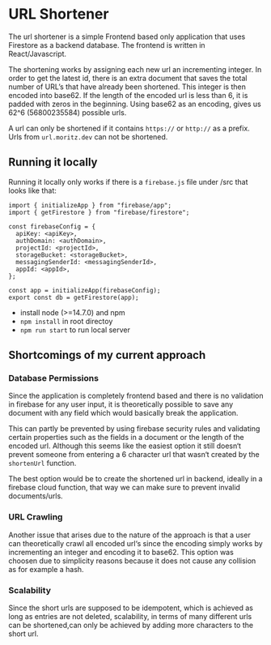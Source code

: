 # URL Shortener

The url shortener is a simple Frontend based only application that uses Firestore as a backend database. The frontend is written in React/Javascript.

The shortening works by assigning each new url an incrementing integer. In order to get the latest id, there is an extra document that saves the total number of URL’s that have already been shortened. This integer is then encoded into base62. If the length of the encoded url is less than 6, it is padded with zeros in the beginning. Using base62 as an encoding, gives us 62^6 (56800235584) possible urls.

A url can only be shortened if it contains `https://` or `http://` as a prefix.
Urls from `url.moritz.dev` can not be shortened.

## Running it locally

Running it locally only works if there is a `firebase.js` file under /src that looks like that:

```
import { initializeApp } from "firebase/app";
import { getFirestore } from "firebase/firestore";

const firebaseConfig = {
  apiKey: <apiKey>,
  authDomain: <authDomain>,
  projectId: <projectId>,
  storageBucket: <storageBucket>,
  messagingSenderId: <messagingSenderId>,
  appId: <appId>,
};

const app = initializeApp(firebaseConfig);
export const db = getFirestore(app);
```

- install node (>=14.7.0) and npm
- `npm install` in root directoy
- `npm run start` to run local server


## Shortcomings of my current approach

### Database Permissions
Since the application is completely frontend based and there is no validation in firebase for any user input, it is theoretically possible to save any document with any field which would basically break the application.

This can partly be prevented by using firebase security rules and validating certain properties such as the fields in a document or the length of the encoded url. Although this seems like the easiest option it still doesn‘t prevent someone from entering a 6 character url that wasn‘t created by the `shortenUrl` function.

The best option would be to create the shortened url in backend, ideally in a firebase cloud function, that way we can make sure to prevent invalid documents/urls.

### URL Crawling
Another issue that arises due to the nature of the approach is that a user can theoretically crawl all encoded url‘s since the encoding simply works by incrementing an integer and encoding it to base62.
This option was choosen due to simplicity reasons because it does not cause any collision as for example a hash.

### Scalability
Since the short urls are supposed to be idempotent, which is achieved as long as entries are not deleted, scalability, in terms of many different urls can be shortened,can only be achieved by adding more characters to the short url. 